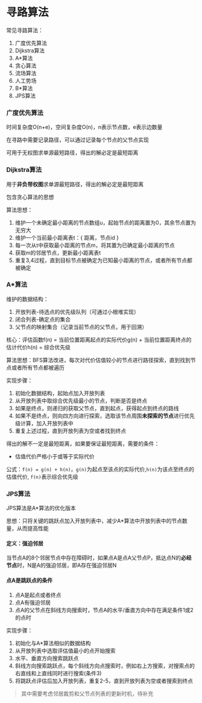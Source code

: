 # 寻路算法

常见寻路算法：
1. 广度优先算法
2. Dijkstra算法
3. A*算法
4. 贪心算法
5. 流场算法
6. 人工势场
7. B*算法
9. JPS算法

### 广度优先算法


时间复杂度O(n+e)，空间复杂度O(n)，n表示节点数，e表示边数量

在寻路中需要记录路径，可以通过记录每个节点的父节点实现

可用于无权图求单源最短路径，得出的解必定是最短距离


### Dijkstra算法

用于**非负带权图**求单源最短路径，得出的解必定是最短距离

包含贪心算法的思想

算法思想：
1. 维护一个未确定最小距离的节点数组u，起始节点的距离置为0，其余节点置为无穷大
2. 维护一个当前最小距离表t：{ 距离，节点id }
3. 每一次从t中获取最小距离的节点m，将其置为已确定最小距离的节点
4. 获取m的邻居节点，更新最小距离表t
5. 重复3,4过程，直到目标节点被确定为已知最小距离的节点，或者所有节点都被确定

### A*算法

维护的数据结构：
1. 开放列表-待选点的优先级队列（可通过小根堆实现）
2. 闭合列表-确定点的集合
3. 父节点的映射集合（记录当前节点的父节点，用于回溯）

核心：评估函数f(n) = 当前位置距离起点的实际代价g(n) + 当前位置距离终点的估计代价h(n) = 综合优先级

算法思想：BFS算法改进，每次对代价估值较小的节点进行路径探索，直到找到节点或者所有节点都被遍历

实现步骤：
1. 初始化数据结构，起始点加入开放列表
2. 从开放列表中取综合优先级最小的节点，判断是否是终点
3. 如果是终点，则递归的获取父节点，直到起点，获得起点到终点的路线
4. 如果不是终点，则向四方向进行探索，选取该节点周围**未探索的节点**进行优先级计算，加入开放列表中
5. 重复上述过程，直到开放列表为空或者找到终点


得出的解不一定是最短距离，如果要保证最短距离，需要的条件：
- 估值代价严格小于或等于实际代价

公式：``f(n) = g(n) + h(n)``，``g(n)``为起点至该点的实际代价,``h(n)``为该点至终点的估值代价, ``f(n)``表示综合优先级


### JPS算法

JPS算法是A*算法的优化版本

思想：只将关键的跳跃点加入开放列表中，减少A*算法中开放列表中的节点数量，从而提高性能

#### 定义：强迫邻居

当节点A的8个邻居节点中存在障碍时，如果点A是点A父节点P，抵达点N的**必经节点**时，N是A的强迫邻居，即A存在强迫邻居N


#### 点A是跳跃点的条件
1. 点A是起点或者终点
2. 点A有强迫邻居
3. 点A的父节点在斜线方向搜索时，节点A的水平/垂直方向中存在满足条件1或2的点时


实现步骤：
1. 初始化与A*算法相似的数据结构
2. 从开放列表中选取评估值最小的点开始搜索
3. 水平、垂直方向搜索跳跃点
4. 斜线方向搜索跳跃点，每个斜线方向点搜索时，例如右上方搜索，对搜索点的右直线和上直线同时进行搜索(条件3)
5. 将跳跃点评估后加入开放列表，重复2-5，直到开放列表为空或者搜索到终点


> 其中需要考虑邻居裁剪和父节点列表的更新时机，待补充

